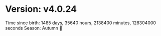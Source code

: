 # Version: v4.0.24
Time since birth: 1485 days, 35640 hours, 2138400 minutes, 128304000 seconds
Season: Autumn 🍁
